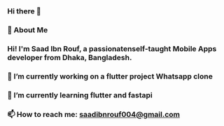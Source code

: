 ### Hi there 👋

<!--
**SaadIbnRouf/SaadIbnRouf** is a ✨ _special_ ✨ repository because its `README.md` (this file) appears on your GitHub profile.

Here are some ideas to get you started:

- 🔭 I’m currently working on ...
- 🌱 I’m currently learning ...
- 👯 I’m looking to collaborate on ...
- 🤔 I’m looking for help with ...
- 💬 Ask me about ...
- 📫 How to reach me: ...
- 😄 Pronouns: ...
- ⚡ Fun fact: ...
-->
### 🚀 About Me
### Hi! I'm Saad Ibn Rouf, a passionatenself-taught Mobile Apps developer from Dhaka, Bangladesh.
### 🔭 I’m currently working on a flutter project Whatsapp clone
### 🌱 I’m currently learning flutter and fastapi
### 📫 How to reach me: saadibnrouf004@gmail.com
